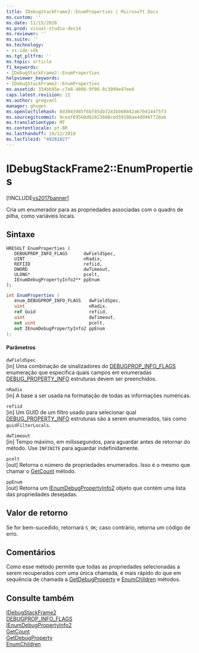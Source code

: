 ```yaml
---
title: IDebugStackFrame2::EnumProperties | Microsoft Docs
ms.custom: ''
ms.date: 11/15/2016
ms.prod: visual-studio-dev14
ms.reviewer: ''
ms.suite: ''
ms.technology:
- vs-ide-sdk
ms.tgt_pltfrm: ''
ms.topic: article
f1_keywords:
- IDebugStackFrame2::EnumProperties
helpviewer_keywords:
- IDebugStackFrame2::EnumProperties
ms.assetid: 334bb95e-c7e0-4008-9f06-8c3999e47ee8
caps.latest.revision: 11
ms.author: gregvanl
manager: ghogen
ms.openlocfilehash: 8d3045985f6bf85db7243bb08842a670d144f5f3
ms.sourcegitcommit: 9ceaf69568d61023868ced59108ae4dd46f720ab
ms.translationtype: MT
ms.contentlocale: pt-BR
ms.lasthandoff: 10/12/2018
ms.locfileid: "49261827"
---
```

# <a name="idebugstackframe2enumproperties"></a>IDebugStackFrame2::EnumProperties
[!INCLUDE[vs2017banner](../../../includes/vs2017banner.md)]

Cria um enumerador para as propriedades associadas com o quadro de pilha, como variáveis locais.  
  
## <a name="syntax"></a>Sintaxe  
  
```cpp#  
HRESULT EnumProperties (   
   DEBUGPROP_INFO_FLAGS      dwFieldSpec,  
   UINT                      nRadix,  
   REFIID                    refiid,  
   DWORD                     dwTimeout,  
   ULONG*                    pcelt,  
   IEnumDebugPropertyInfo2** ppEnum  
);  
```  
  
```csharp  
int EnumProperties (   
   enum_DEBUGPROP_INFO_FLAGS   dwFieldSpec,  
   uint                        nRadix,  
   ref Guid                    refiid,  
   uint                        dwTimeout,  
   out uint                    pcelt,  
   out IEnumDebugPropertyInfo2 ppEnum  
);  
```  
  
#### <a name="parameters"></a>Parâmetros  
 `dwFieldSpec`  
 [in] Uma combinação de sinalizadores do [DEBUGPROP_INFO_FLAGS](../../../extensibility/debugger/reference/debugprop-info-flags.md) enumeração que especifica quais campos em enumeradas [DEBUG_PROPERTY_INFO](../../../extensibility/debugger/reference/debug-property-info.md) estruturas devem ser preenchidos.  
  
 `nRadix`  
 [in] A base a ser usada na formatação de todas as informações numéricas.  
  
 `refiid`  
 [in] Um GUID de um filtro usado para selecionar qual [DEBUG_PROPERTY_INFO](../../../extensibility/debugger/reference/debug-property-info.md) estruturas são a serem enumerados, tais como `guidFilterLocals`.  
  
 `dwTimeout`  
 [in] Tempo máximo, em milissegundos, para aguardar antes de retornar do método. Use `INFINITE` para aguardar indefinidamente.  
  
 `pcelt`  
 [out] Retorna o número de propriedades enumerados. Isso é o mesmo que chamar o [GetCount](../../../extensibility/debugger/reference/ienumdebugpropertyinfo2-getcount.md) método.  
  
 `ppEnum`  
 [out] Retorna um [IEnumDebugPropertyInfo2](../../../extensibility/debugger/reference/ienumdebugpropertyinfo2.md) objeto que contém uma lista das propriedades desejadas.  
  
## <a name="return-value"></a>Valor de retorno  
 Se for bem-sucedido, retornará `S_OK`; caso contrário, retorna um código de erro.  
  
## <a name="remarks"></a>Comentários  
 Como esse método permite que todas as propriedades selecionadas a serem recuperados com uma única chamada, é mais rápido do que em sequência de chamada a [GetDebugProperty](../../../extensibility/debugger/reference/idebugstackframe2-getdebugproperty.md) e [EnumChildren](../../../extensibility/debugger/reference/idebugproperty2-enumchildren.md) métodos.  
  
## <a name="see-also"></a>Consulte também  
 [IDebugStackFrame2](../../../extensibility/debugger/reference/idebugstackframe2.md)   
 [DEBUGPROP_INFO_FLAGS](../../../extensibility/debugger/reference/debugprop-info-flags.md)   
 [IEnumDebugPropertyInfo2](../../../extensibility/debugger/reference/ienumdebugpropertyinfo2.md)   
 [GetCount](../../../extensibility/debugger/reference/ienumdebugpropertyinfo2-getcount.md)   
 [GetDebugProperty](../../../extensibility/debugger/reference/idebugstackframe2-getdebugproperty.md)   
 [EnumChildren](../../../extensibility/debugger/reference/idebugproperty2-enumchildren.md)

